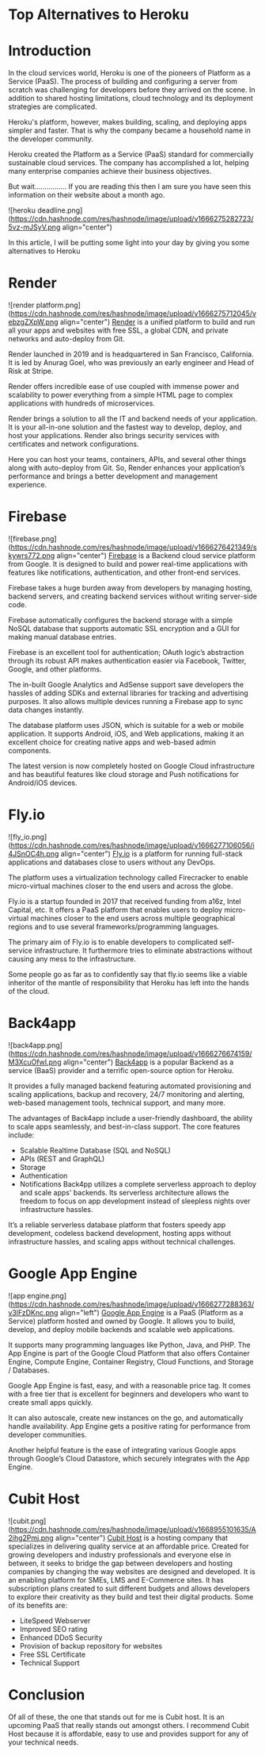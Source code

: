 # Top Alternatives to Heroku

# Introduction
In the cloud services world, Heroku is one of the pioneers of Platform as a Service (PaaS). The process of building and configuring a server from scratch was challenging for developers before they arrived on the scene. In addition to shared hosting limitations, cloud technology and its deployment strategies are complicated.

Heroku's platform, however, makes building, scaling, and deploying apps simpler and faster. That is why the company became a household name in the developer community.

Heroku created the Platform as a Service (PaaS) standard for commercially sustainable cloud services. The company has accomplished a lot, helping many enterprise companies achieve their business objectives. 

But wait…………….
If you are reading this then I am sure you have seen this information on their website about a month ago.


![heroku deadline.png](https://cdn.hashnode.com/res/hashnode/image/upload/v1666275282723/5vz-mJSyV.png align="center")

In this article, I will be putting some light into your day by giving you some alternatives to Heroku

# Render‍

![render platform.png](https://cdn.hashnode.com/res/hashnode/image/upload/v1666275712045/vebzgZXpW.png align="center")
[Render](https://render.com/) is a unified platform to build and run all your apps and websites with free SSL, a global CDN, and private networks and auto-deploy from Git.

Render launched in 2019 and is headquartered in San Francisco, California. It is led by Anurag Goel, who was previously an early engineer and Head of Risk at Stripe.

Render offers incredible ease of use coupled with immense power and scalability to power everything from a simple HTML page to complex applications with hundreds of microservices.

Render brings a solution to all the IT and backend needs of your application. It is your all-in-one solution and the fastest way to develop, deploy, and host your applications. Render also brings security services with certificates and network configurations.

Here you can host your teams, containers, APIs, and several other things along with auto-deploy from Git. So, Render enhances your application’s performance and brings a better development and management experience.

# Firebase

![firebase.png](https://cdn.hashnode.com/res/hashnode/image/upload/v1666276421349/skywrs772.png align="center")
[Firebase](https://firebase.google.com/) is a Backend cloud service platform from Google. It is designed to build and power real-time applications with features like notifications, authentication, and other front-end services. 

Firebase takes a huge burden away from developers by managing hosting, backend servers, and creating backend services without writing server-side code.

Firebase automatically configures the backend storage with a simple NoSQL database that supports automatic SSL encryption and a GUI for making manual database entries.

Firebase is an excellent tool for authentication; OAuth logic’s abstraction through its robust API makes authentication easier via Facebook, Twitter, Google, and other platforms.

The in-built Google Analytics and AdSense support save developers the hassles of adding SDKs and external libraries for tracking and advertising purposes. It also allows multiple devices running a Firebase app to sync data changes instantly.

The database platform uses JSON, which is suitable for a web or mobile application. It supports Android, iOS, and Web applications, making it an excellent choice for creating native apps and web-based admin components.

The latest version is now completely hosted on Google Cloud infrastructure and has beautiful features like cloud storage and Push notifications for Android/iOS devices.

# Fly.io

![fly_io.png](https://cdn.hashnode.com/res/hashnode/image/upload/v1666277106056/i4JSnOC4h.png align="center")
[Fly.io](https://fly.io) is a platform for running full-stack applications and databases close to users without any DevOps.

The platform uses a virtualization technology called Firecracker to enable micro-virtual machines closer to the end users and across the globe.

Fly.io is a startup founded in 2017 that received funding from a16z, Intel Capital, etc. It offers a PaaS platform that enables users to deploy micro-virtual machines closer to the end users across multiple geographical regions and to use several frameworks/programming languages.

The primary aim of Fly.io is to enable developers to complicated self-service infrastructure. It furthermore tries to eliminate abstractions without causing any mess to the infrastructure. 

Some people go as far as to confidently say that fly.io seems like a viable inheritor of the mantle of responsibility that Heroku has left into the hands of the cloud.


# Back4app

![back4app.png](https://cdn.hashnode.com/res/hashnode/image/upload/v1666276674159/M3XcuOfwI.png align="center")
[Back4app](https://www.back4app.com/) is a popular Backend as a service (BaaS) provider and a terrific open-source option for Heroku.

It provides a fully managed backend featuring automated provisioning and scaling applications, backup and recovery, 24/7 monitoring and alerting, web-based management tools, technical support, and many more.

The advantages of Back4app include a user-friendly dashboard, the ability to scale apps seamlessly, and best-in-class support. The core features include:
- Scalable Realtime Database (SQL and NoSQL)
- APIs (REST and GraphQL)
- Storage
- Authentication 
- Notifications
Back4pp utilizes a complete serverless approach to deploy and scale apps' backends. Its serverless architecture allows the freedom to focus on app development instead of sleepless nights over infrastructure hassles.

It’s a reliable serverless database platform that fosters speedy app development, codeless backend development, hosting apps without infrastructure hassles, and scaling apps without technical challenges.

# Google App Engine

![app engine.png](https://cdn.hashnode.com/res/hashnode/image/upload/v1666277288363/v3lFzDKnc.png align="left")
[Google App Engine](https://cloud.google.com/appengine) is a PaaS (Platform as a Service) platform hosted and owned by Google. It allows you to build, develop, and deploy mobile backends and scalable web applications.

It supports many programming languages like Python, Java, and PHP. The App Engine is part of the Google Cloud Platform that also offers Container Engine, Compute Engine, Container Registry, Cloud Functions, and Storage / Databases.

Google App Engine is fast, easy, and with a reasonable price tag. It comes with a free tier that is excellent for beginners and developers who want to create small apps quickly.

It can also autoscale, create new instances on the go, and automatically handle availability. App Engine gets a positive rating for performance from developer communities.

Another helpful feature is the ease of integrating various Google apps through Google’s Cloud Datastore, which securely integrates with the App Engine.


# Cubit Host

![cubit.png](https://cdn.hashnode.com/res/hashnode/image/upload/v1668955101635/A2ihg2Pmj.png align="center")
[Cubit Host](https://cubithost.com/) is a hosting company that specializes in delivering quality service at an affordable price. Created for growing developers and industry professionals and everyone else in between, it seeks to bridge the gap between developers and hosting companies by changing the way websites are designed and developed. It is an enabling platform for SMEs, LMS and E-Commerce sites.
It has subscription plans created to suit different budgets and allows developers to explore their creativity as they build and test their digital products.
Some of its benefits are:
- LiteSpeed Webserver
- Improved SEO rating
- Enhanced DDoS Security
- Provision of backup repository for websites
- Free SSL Certificate
- Technical Support

# Conclusion
Of all of these, the one that stands out for me is Cubit host. It is an upcoming PaaS that really stands out amongst others. I recommend Cubit Host because it is affordable, easy to use and provides support for any of your technical needs.




